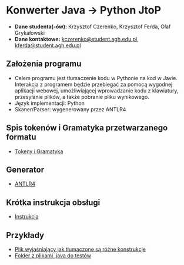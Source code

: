 # Konwerter Java -> Python JtoP

- **Dane studenta(-ów):** Krzysztof Czerenko, Krzysztof Ferda, Olaf Grykałowski
- **Dane kontaktowe:** kczerenko@student.agh.edu.pl, kferda@student.agh.edu.pl

## Założenia programu
- Celem programu jest tłumaczenie kodu w Pythonie na kod w Javie. Interakcja z programem będzie przebiegać za pomocą wygodnej aplikacji webowej, umożliwiającej wprowadzanie kodu z klawiatury, przesyłanie plików, a także pobranie pliku wynikowego.
- Język implementacji: Python
- Skaner/Parser: wygenerowany przez ANTLR4

## Spis tokenów i Gramatyka przetwarzanego formatu
- [Tokeny i Gramatyka](https://github.com/Vexer89/TKiK-2024-AGH/blob/main/java_grammar.g4)

## Generator
- [ANTLR4](https://www.antlr.org)

## Krótka instrukcja obsługi
- [Instrukcja](https://github.com/Vexer89/TKiK-2024-AGH/blob/main/Manual.md)
## Przykłady
- [Plik wyjaśniający jak tłumaczone są różne konstrukcje](https://github.com/Vexer89/TKiK-2024-AGH/blob/main/examples.md)
- [Folder z plikami .java do testów](https://github.com/Vexer89/TKiK-2024-AGH/tree/main/input)
